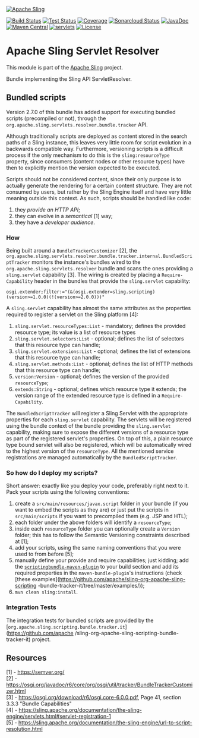 [![Apache Sling](https://sling.apache.org/res/logos/sling.png)](https://sling.apache.org)

&#32;[![Build Status](https://ci-builds.apache.org/job/Sling/job/modules/job/sling-org-apache-sling-servlets-resolver/job/master/badge/icon)](https://ci-builds.apache.org/job/Sling/job/modules/job/sling-org-apache-sling-servlets-resolver/job/master/)&#32;[![Test Status](https://img.shields.io/jenkins/tests.svg?jobUrl=https://ci-builds.apache.org/job/Sling/job/modules/job/sling-org-apache-sling-servlets-resolver/job/master/)](https://ci-builds.apache.org/job/Sling/job/modules/job/sling-org-apache-sling-servlets-resolver/job/master/test/?width=800&height=600)&#32;[![Coverage](https://sonarcloud.io/api/project_badges/measure?project=apache_sling-org-apache-sling-servlets-resolver&metric=coverage)](https://sonarcloud.io/dashboard?id=apache_sling-org-apache-sling-servlets-resolver)&#32;[![Sonarcloud Status](https://sonarcloud.io/api/project_badges/measure?project=apache_sling-org-apache-sling-servlets-resolver&metric=alert_status)](https://sonarcloud.io/dashboard?id=apache_sling-org-apache-sling-servlets-resolver)&#32;[![JavaDoc](https://www.javadoc.io/badge/org.apache.sling/org.apache.sling.servlets.resolver.svg)](https://www.javadoc.io/doc/org.apache.sling/org-apache-sling-servlets-resolver)&#32;[![Maven Central](https://maven-badges.herokuapp.com/maven-central/org.apache.sling/org.apache.sling.servlets.resolver/badge.svg)](https://search.maven.org/#search%7Cga%7C1%7Cg%3A%22org.apache.sling%22%20a%3A%22org.apache.sling.servlets.resolver%22)&#32;[![servlets](https://sling.apache.org/badges/group-servlets.svg)](https://github.com/apache/sling-aggregator/blob/master/docs/group/servlets.md) [![License](https://img.shields.io/badge/License-Apache%202.0-blue.svg)](https://www.apache.org/licenses/LICENSE-2.0)

# Apache Sling Servlet Resolver

This module is part of the [Apache Sling](https://sling.apache.org) project.

Bundle implementing the Sling API ServletResolver.

## Bundled scripts
Version 2.7.0 of this bundle has added support for executing bundled scripts (precompiled or not), through the
`org.apache.sling.servlets.resolver.bundle.tracker` API.

Although traditionally scripts are deployed as content stored in the search paths of a Sling instance, this leaves very little
room for script evolution in a backwards compatible way. Furthermore, versioning scripts is a difficult process if the only
mechanism to do this is the `sling:resourceType` property, since consumers (content nodes or other resource types) have then to
explicitly mention the version expected to be executed.

Scripts should not be considered content, since their only purpose is to actually generate the rendering for a certain content
structure. They are not consumed by users, but rather by the Sling Engine itself and have very little meaning outside this
context. As such, scripts should be handled like code:

  1. they _provide an HTTP API_;
  2. they can evolve in a _semantical_ [1] way;
  3. they have a _developer audience_.

### How
Being built around a `BundleTrackerCustomizer` [2], the `org.apache.sling.servlets.resolver.bundle.tracker.internal.BundledScriptTracker`
monitors the instance's bundles wired to the `org.apache.sling.servlets.resolver` bundle and scans the ones providing a `sling.servlet`
capability [3]. The wiring is created by placing a `Require-Capability` header in the bundles that provide the `sling.servlet` capability:

```
osgi.extender;filter:="(&(osgi.extender=sling.scripting)(version>=1.0.0)(!(version>=2.0.0)))"
```

A `sling.servlet` capability has almost the same attributes as the properties required to register a servlet on the Sling platform [4]:

  1. `sling.servlet.resourceTypes:List` - mandatory; defines the provided resource type; its value is a list of resource types
  2. `sling.servlet.selectors:List` - optional; defines the list of selectors that this resource type can handle;
  3. `sling.servlet.extensions:List` - optional; defines the list of extensions that this resource type can handle;
  4. `sling.servlet.methods:List` - optional; defines the list of HTTP methods that this resource type can handle;
  5. `version:Version` - optional; defines the version of the provided `resourceType`;
  6. `extends:String` - optional; defines which resource type it extends; the version range of the extended resource type is defined in a
    `Require-Capability`.

The `BundledScriptTracker` will register a Sling Servlet with the appropriate properties for each `sling.servlet` capability. The
servlets will be registered using the bundle context of the bundle providing the `sling.servlet` capability, making
sure to expose the different versions of a resource type as part of the registered servlet's properties. On top of this, a plain resource
type bound servlet will also be registered, which will be automatically wired to the highest version of the `resourceType`. All the
mentioned service registrations are managed automatically by the `BundledScriptTracker`.

### So how do I deploy my scripts?
Short answer: exactly like you deploy your code, preferably right next to it. Pack your scripts using the following conventions:

  1. create a `src/main/resources/javax.script` folder in your bundle (if you want to embed the scripts as they are) or just put the
   scripts in `src/main/scripts` if you want to precompiled them (e.g. JSP and HTL);
  2. each folder under the above folders will identify a `resourceType`;
  3. inside each `resourceType` folder you can optionally create a `Version` folder; this has to follow the Semantic Versioning
   constraints described at [1];
  4. add your scripts, using the same naming conventions that you were used to from before [5];
  5. manually define your provide and require capabilities; just kidding; add the
  [`scriptingbundle-maven-plugin`](https://github.com/apache/sling-scriptingbundle-maven-plugin) to your build section and add its required
  properties in the `maven-bundle-plugin`'s instructions (check [these examples](https://github.com/apache/sling-org-apache-sling-scripting
  -bundle-tracker-it/tree/master/examples/));
  6. `mvn clean sling:install`.

### Integration Tests

The integration tests for bundled scripts are provided by the [`org.apache.sling.scripting.bundle.tracker.it`](https://github.com/apache
/sling-org-apache-sling-scripting-bundle-tracker-it) project.

## Resources
[1] - https://semver.org/  
[2] - https://osgi.org/javadoc/r6/core/org/osgi/util/tracker/BundleTrackerCustomizer.html  
[3] - https://osgi.org/download/r6/osgi.core-6.0.0.pdf, Page 41, section 3.3.3 "Bundle Capabilities"  
[4] - https://sling.apache.org/documentation/the-sling-engine/servlets.html#servlet-registration-1  
[5] - https://sling.apache.org/documentation/the-sling-engine/url-to-script-resolution.html
